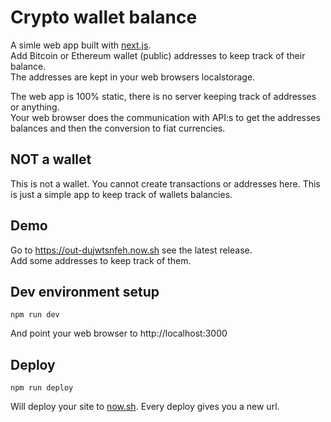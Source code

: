 # Crypto wallet balance

A simle web app built with [next.js](https://github.com/zeit/next.js/).  
Add Bitcoin or Ethereum wallet (public) addresses to keep track of their balance.  
The addresses are kept in your web browsers localstorage.

The web app is 100% static, there is no server keeping track of addresses or anything.  
Your web browser does the communication with API:s to get the addresses balances and then the conversion to fiat currencies.

## NOT a wallet
This is not a wallet. You cannot create transactions or addresses here. This is just a simple app to keep track of wallets balancies.

## Demo
Go to https://out-dujwtsnfeh.now.sh see the latest release.  
Add some addresses to keep track of them.

## Dev environment setup

```
npm run dev
```

And point your web browser to http://localhost:3000

## Deploy

```
npm run deploy
```

Will deploy your site to [now.sh](https://zeit.co/now). Every deploy gives you a new url.
